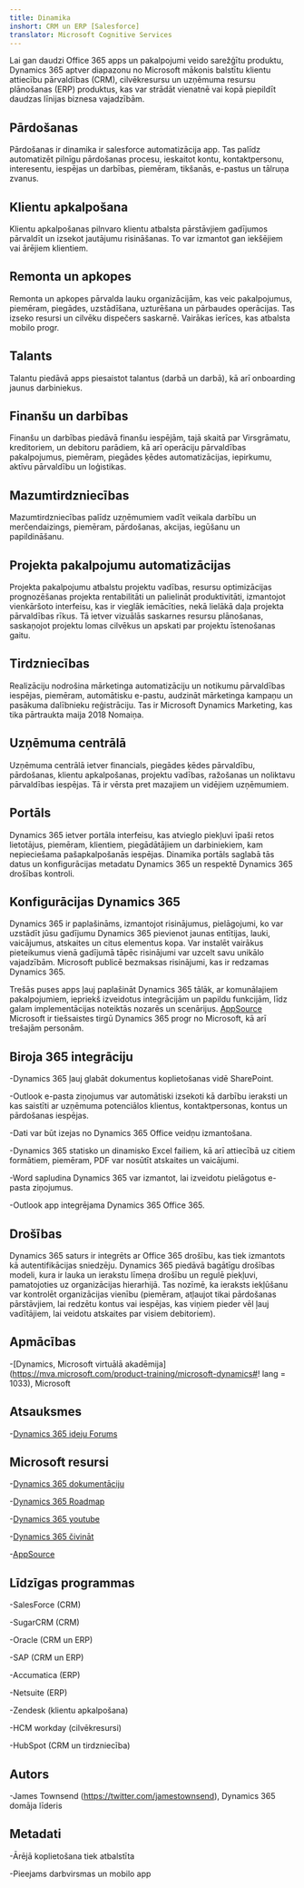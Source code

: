 ```yaml
---
title: Dinamika
inshort: CRM un ERP [Salesforce]
translator: Microsoft Cognitive Services
---
```



Lai gan daudzi Office 365 apps un pakalpojumi veido sarežģītu produktu, Dynamics 365 aptver diapazonu no Microsoft mākonis balstītu klientu attiecību pārvaldības (CRM), cilvēkresursu un uzņēmuma resursu plānošanas (ERP) produktus, kas var strādāt vienatnē vai kopā piepildīt daudzas līnijas biznesa vajadzībām.

Pārdošanas
---------

Pārdošanas ir dinamika ir salesforce automatizācija app.  Tas palīdz automatizēt pilnīgu pārdošanas procesu, ieskaitot kontu, kontaktpersonu, interesentu, iespējas un darbības, piemēram, tikšanās, e-pastus un tālruņa zvanus. 

Klientu apkalpošana
---------

Klientu apkalpošanas pilnvaro klientu atbalsta pārstāvjiem gadījumos pārvaldīt un izsekot jautājumu risināšanas.  To var izmantot gan iekšējiem vai ārējiem klientiem. 

Remonta un apkopes
---------

Remonta un apkopes pārvalda lauku organizācijām, kas veic pakalpojumus, piemēram, piegādes, uzstādīšana, uzturēšana un pārbaudes operācijas.  Tas izseko resursi un cilvēku dispečers saskarnē.  Vairākas ierīces, kas atbalsta mobilo progr. 

Talants
---------

Talantu piedāvā apps piesaistot talantus (darbā un darbā), kā arī onboarding jaunus darbiniekus. 

Finanšu un darbības
---------

Finanšu un darbības piedāvā finanšu iespējām, tajā skaitā par Virsgrāmatu, kreditoriem, un debitoru parādiem, kā arī operāciju pārvaldības pakalpojumus, piemēram, piegādes ķēdes automatizācijas, iepirkumu, aktīvu pārvaldību un loģistikas. 

Mazumtirdzniecības
---------

Mazumtirdzniecības palīdz uzņēmumiem vadīt veikala darbību un merčendaizings, piemēram, pārdošanas, akcijas, iegūšanu un papildināšanu. 

Projekta pakalpojumu automatizācijas
---------

Projekta pakalpojumu atbalstu projektu vadības, resursu optimizācijas prognozēšanas projekta rentabilitāti un palielināt produktivitāti, izmantojot vienkāršoto interfeisu, kas ir vieglāk iemācīties, nekā lielākā daļa projekta pārvaldības rīkus.  Tā ietver vizuālās saskarnes resursu plānošanas, saskaņojot projektu lomas cilvēkus un apskati par projektu īstenošanas gaitu. 

Tirdzniecības
---------

Realizāciju nodrošina mārketinga automatizāciju un notikumu pārvaldības iespējas, piemēram, automātisku e-pastu, audzināt mārketinga kampaņu un pasākuma dalībnieku reģistrāciju. Tas ir Microsoft Dynamics Marketing, kas tika pārtraukta maija 2018 Nomaiņa.

Uzņēmuma centrālā
---------

Uzņēmuma centrālā ietver financials, piegādes ķēdes pārvaldību, pārdošanas, klientu apkalpošanas, projektu vadības, ražošanas un noliktavu pārvaldības iespējas. Tā ir vērsta pret mazajiem un vidējiem uzņēmumiem.

Portāls
---------

Dynamics 365 ietver portāla interfeisu, kas atvieglo piekļuvi īpaši retos lietotājus, piemēram, klientiem, piegādātājiem un darbiniekiem, kam nepieciešama pašapkalpošanās iespējas.  Dinamika portāls saglabā tās datus un konfigurācijas metadatu Dynamics 365 un respektē Dynamics 365 drošības kontroli. 

Konfigurācijas Dynamics 365
---------

Dynamics 365 ir paplašināms, izmantojot risinājumus, pielāgojumi, ko var uzstādīt jūsu gadījumu Dynamics 365 pievienot jaunas entītijas, lauki, vaicājumus, atskaites un citus elementus kopa.  Var instalēt vairākus pieteikumus vienā gadījumā tāpēc risinājumi var uzcelt savu unikālo vajadzībām. Microsoft publicē bezmaksas risinājumi, kas ir redzamas Dynamics 365. 

Trešās puses apps ļauj paplašināt Dynamics 365 tālāk, ar komunālajiem pakalpojumiem, iepriekš izveidotus integrācijām un papildu funkcijām, līdz galam implementācijas noteiktās nozarēs un scenārijus. [AppSource](https://appsource.microsoft.com/en-US/) Microsoft ir tiešsaistes tirgū Dynamics 365 progr no Microsoft, kā arī trešajām personām. 


Biroja 365 integrāciju
---------

-Dynamics 365 ļauj glabāt dokumentus koplietošanas vidē SharePoint.

-Outlook e-pasta ziņojumus var automātiski izsekoti kā darbību ieraksti un kas saistīti ar uzņēmuma potenciālos klientus, kontaktpersonas, kontus un pārdošanas iespējas. 

-Dati var būt izejas no Dynamics 365 Office veidņu izmantošana. 

-Dynamics 365 statisko un dinamisko Excel failiem, kā arī attiecībā uz citiem formātiem, piemēram, PDF var nosūtīt atskaites un vaicājumi. 

-Word sapludina Dynamics 365 var izmantot, lai izveidotu pielāgotus e-pasta ziņojumus. 

-Outlook app integrējama Dynamics 365 Office 365. 


Drošības
---------

Dynamics 365 saturs ir integrēts ar Office 365 drošību, kas tiek izmantots kā autentifikācijas sniedzēju.  Dynamics 365 piedāvā bagātīgu drošības modeli, kura ir lauka un ierakstu līmeņa drošību un regulē piekļuvi, pamatojoties uz organizācijas hierarhijā.  Tas nozīmē, ka ieraksts iekļūšanu var kontrolēt organizācijas vienību (piemēram, atļaujot tikai pārdošanas pārstāvjiem, lai redzētu kontus vai iespējas, kas viņiem pieder vēl ļauj vadītājiem, lai veidotu atskaites par visiem debitoriem).

Apmācības
---------

-[Dynamics, Microsoft virtuālā akadēmija](https://mva.microsoft.com/product-training/microsoft-dynamics#! lang = 1033), Microsoft

Atsauksmes
---------

-[Dynamics 365 ideju Forums](https://experience.dynamics.com/ideas/list/?forum=1c8854a6-5cdf-4681-bba8-4b6b806fcf7d)

Microsoft resursi
---------

-[Dynamics 365 dokumentāciju](https://docs.microsoft.com/en-us/dynamics365/)

-[Dynamics 365 Roadmap](https://dynamics.microsoft.com/en-us/release/spring-2018-release/#release-notes)

-[Dynamics 365 youtube](https://www.youtube.com/channel/UCJGCg4rB3QSs8y_1FquelBQ)

-[Dynamics 365 čivināt](https://twitter.com/MSFTDynamics365)

-[AppSource](https://appsource.microsoft.com/en-US/)

Līdzīgas programmas
--------------------

-SalesForce (CRM)

-SugarCRM (CRM)

-Oracle (CRM un ERP)

-SAP (CRM un ERP)

-Accumatica (ERP)

-Netsuite (ERP)

-Zendesk (klientu apkalpošana)

-HCM workday (cilvēkresursi)

-HubSpot (CRM un tirdzniecība)

Autors
---------

-James Townsend (https://twitter.com/jamestownsend), Dynamics 365 domāja līderis

Metadati
--------

-Ārējā koplietošana tiek atbalstīta

-Pieejams darbvirsmas un mobilo app


